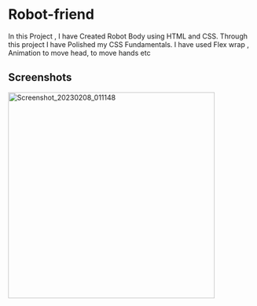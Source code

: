 # Robot-friend
In this Project , I have Created Robot Body using HTML and CSS. Through this project I have Polished my CSS Fundamentals.  I have used Flex wrap , Animation to move head, to move hands etc

## Screenshots
<img width="420" alt="Screenshot_20230208_011148" src="https://user-images.githubusercontent.com/97404077/217351653-1ac95a8a-6055-43f4-a4eb-e10c4ef1a1da.png">


